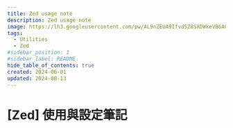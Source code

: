 ```yaml
---
title: Zed usage note
description: Zed usage note
image: https://lh3.googleusercontent.com/pw/AL9nZEUA9Ifvd5Z8SXDWkeVB6AC4MPGwnXaL6kBXNPoXwOQQ2jOcZ1Jw_0p8TKK8C3ZX0e67_FOY15eDrm7aaXSQJcKtoUzC80SAQEHsaBy6qS2AqNNs5VUFNXBKm439y_1wkvmDl-PnL8ReojnIumNlEvOXBg=w800-no?authuser=0
tags:
  - Utilities
  - Zed
#sidebar_position: 1
#sidebar_label: README
hide_table_of_contents: true
created: 2024-06-01
updated: 2024-08-13
---
```


# [Zed] 使用與設定筆記
